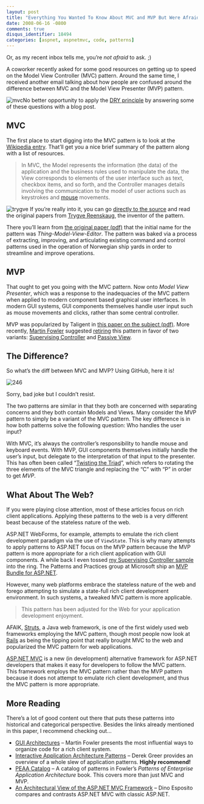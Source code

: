 ```yaml
---
layout: post
title: "Everything You Wanted To Know About MVC and MVP But Were Afraid To Ask"
date: 2008-06-16 -0800
comments: true
disqus_identifier: 18494
categories: [aspnet, aspnetmvc, code, patterns]
---
```

Or, as my recent inbox tells me, you’re *not afraid* to ask. ;)

A coworker recently asked for some good resources on getting up to speed on the Model View Controller (MVC) pattern. Around the same time, I received another email talking about how people are confused around the difference between MVC and the Model View Presenter (MVP) pattern.

![mvc](http://haacked.com/images/haacked_com/WindowsLiveWriter/MVCandMVPPatternResources_71CE/mvc_3.png "mvc")No
better opportunity to apply the [DRY
principle](http://en.wikipedia.org/wiki/Don't_repeat_yourself "Don't Repeat Yourself")
by answering some of these questions with a blog post.

MVC
---

The first place to start digging into the MVC pattern is to look at the [Wikipedia entry](http://en.wikipedia.org/wiki/Model-view-controller "Model View Controller"). That’ll get you a nice brief summary of the pattern along with a list of resources.

> In MVC, the Model represents the information (the data) of the
> application and the business rules used to manipulate the data, the
> View corresponds to elements of the user interface such as text,
> checkbox items, and so forth, and the Controller manages details
> involving the communication to the model of user actions such as
> keystrokes and
> [mouse](http://en.wikipedia.org/wiki/Mouse_%28computing%29) movements.

![trygve](http://haacked.com/images/haacked_com/WindowsLiveWriter/MVCandMVPPatternResources_71CE/trygve_3.jpg "trygve")
If you’re really into it, you can go [directly to the source](http://heim.ifi.uio.no/~trygver/themes/mvc/mvc-index.html "MVC Index")
and read the original papers from [Trygve Reenskaug](http://heim.ifi.uio.no/~trygver/ "Trygve M. H. Reenkaug"),
the inventor of the pattern.

There you’ll learn from [the original paper (pdf)](http://heim.ifi.uio.no/~trygver/1979/mvc-1/1979-05-MVC.pdf "Thing Model View Editor - The Original Paper") that the initial name for the pattern was *Thing-Model-View-Editor*. The pattern was baked via a process of extracting, improving, and articulating existing command and control patterns used in the operation
of Norwegian ship yards in order to streamline and improve operations.

MVP
---

That ought to get you going with the MVC pattern. Now onto *Model View Presenter*, which was a response to the inadequacies of the MVC pattern when applied to modern component based graphical user interfaces. In modern GUI systems, GUI components themselves handle user input such as mouse movements and clicks, rather than some central controller.

MVP was popularized by Taligent in [this paper on the subject (pdf)](http://www.wildcrest.com/Potel/Portfolio/mvp.pdf "MVP: Model View Presenter"). More recently, [Martin Fowler](http://martinfowler.com/ "Martin Fowler's Site") suggested [retiring](http://martinfowler.com/eaaDev/ModelViewPresenter.html "MVP Retirement")
this pattern in favor of two variants: [Supervising Controller](http://martinfowler.com/eaaDev/SupervisingPresenter.html "Supervising Controller") and [Passive View](http://martinfowler.com/eaaDev/PassiveScreen.html "Passive View Pattern").

The Difference?
---------------

So what’s the diff between MVC and MVP? Using GitHub, here it is!

![246](https://cloud.githubusercontent.com/assets/19977/4980474/6af411ae-6900-11e4-8959-a80072db3054.png)

Sorry, bad joke but I couldn’t resist.

The two patterns are similar in that they both are concerned with separating concerns and they both contain Models and Views. Many
consider the MVP pattern to simply be a variant of the MVC pattern. The key difference is in how both patterns solve the following question: Who handles the user input?

With MVC, it’s always the controller’s responsibility to handle mouse and keyboard events. With MVP, GUI components themselves initially handle the user’s input, but delegate to the interpretation of that input to the presenter. This has often been called “[Twisting the Triad](http://aviadezra.blogspot.com/2007/07/twisting-mvp-triad-say-hello-to-mvpc.html "Twisting the Triad")”,
which refers to rotating the three elements of the MVC triangle and replacing the “C” with “P” in order to get *MVP*.

What About The Web?
-------------------

If you were playing close attention, most of these articles focus on rich client applications. Applying these patterns to the web is a very different beast because of the stateless nature of the web.

ASP.NET WebForms, for example, attempts to emulate the rich client development paradigm via the use of `ViewState`. This is why many
attempts to apply patterns to ASP.NET focus on the MVP pattern because the MVP pattern is more appropriate for a rich client application with GUI components. A while back I even tossed [my Supervising Controller sample](http://haacked.com/archive/2006/08/09/ASP.NETSupervisingControllerModelViewPresenterFromSchematicToUnitTestsToCode.aspx "Supervising Controller") into the ring. The Patterns and Practices group at Microsoft ship an
[MVP Bundle for ASP.NET](http://www.pnpguidance.net/Tag/MVPBundle.aspx "MVP Bundle").

However, many web platforms embrace the stateless nature of the web and forego attempting to simulate a state-full rich client development environment. In such systems, a tweaked MVC pattern is more applicable.

> This pattern has been adjusted for the Web for your application
> development enjoyment.

AFAIK, [Struts](http://struts.apache.org/ "Struts"), a Java web framework, is one of the first widely used web frameworks employing the MVC pattern, though most people now look at [Rails](http://betterexplained.com/articles/intermediate-rails-understanding-models-views-and-controllers/ "Rails and MVC") as being the tipping point that really brought MVC to the web and popularized the MVC pattern for web applications.

[ASP.NET MVC](http://www.asp.net/mvc/ "ASP.NET MVC Site") is a new (in development) alternative framework for ASP.NET developers that makes it easy for developers to follow the MVC pattern. This framework employs the MVC pattern rather than the MVP pattern because it does not attempt to emulate rich client development, and thus the MVC pattern is more
appropriate.

More Reading
------------

There’s a lot of good content out there that puts these patterns into historical and categorical perspective. Besides the links already mentioned in this paper, I recommend checking out…

-   [GUI Architectures](http://www.martinfowler.com/eaaDev/uiArchs.html "GUI Architectures") – Martin Fowler presents the most influential ways to organize code for a rich client system.
-   [Interactive Application Architecture Patterns](http://ctrl-shift-b.blogspot.com/2007/08/interactive-application-architecture.html "Interactive App Patterns") – Derek Greer provides an overview of a whole slew of application patterns. **Highly recommend!**
-   [PEAA     Catalog](http://www.martinfowler.com/eaaCatalog/index.html "P of EAA") – A catalog of patterns in Fowler’s *Patterns of Enterprise Application Architecture* book. This covers more than just MVC and MVP.
-   [An Architectural View of the ASP.NET MVC Framework](http://dotnetslackers.com/articles/aspnet/AnArchitecturalViewOfTheASPNETMVCFramework.aspx "Architectural view of ASP.NET MVC") – Dino Esposito compares and contrasts ASP.NET MVC with classic ASP.NET.
